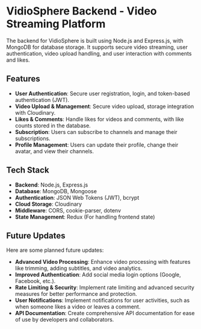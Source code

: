 # VidioSphere Backend - Video Streaming Platform

The backend for VidioSphere is built using Node.js and Express.js, with MongoDB for database storage. It supports secure video streaming, user authentication, video upload handling, and user interaction with comments and likes.

## Features

- **User Authentication**: Secure user registration, login, and token-based authentication (JWT).
- **Video Upload & Management**: Secure video upload, storage integration with Cloudinary.
- **Likes & Comments**: Handle likes for videos and comments, with like counts stored in the database.
- **Subscription**: Users can subscribe to channels and manage their subscriptions.
- **Profile Management**: Users can update their profile, change their avatar, and view their channels.

## Tech Stack

- **Backend**: Node.js, Express.js
- **Database**: MongoDB, Mongoose
- **Authentication**: JSON Web Tokens (JWT), bcrypt
- **Cloud Storage**: Cloudinary
- **Middleware**: CORS, cookie-parser, dotenv
- **State Management**: Redux (For handling frontend state)

## Future Updates

Here are some planned future updates:

- **Advanced Video Processing**: Enhance video processing with features like trimming, adding subtitles, and video analytics.
- **Improved Authentication**: Add social media login options (Google, Facebook, etc.).
- **Rate Limiting & Security**: Implement rate limiting and advanced security measures for better performance and protection.
- **User Notifications**: Implement notifications for user activities, such as when someone likes a video or leaves a comment.
- **API Documentation**: Create comprehensive API documentation for ease of use by developers and collaborators.

